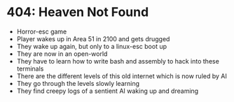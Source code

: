 # 404: Heaven Not Found

- Horror-esc game
- Player wakes up in Area 51 in 2100 and gets drugged
- They wake up again, but only to a linux-esc boot up
- They are now in an open-world
- They have to learn how to write bash and assembly to hack into these terminals
- There are the different levels of this old internet which is now ruled by AI
- They go through the levels slowly learning
- They find creepy logs of a sentient AI waking up and dreaming
